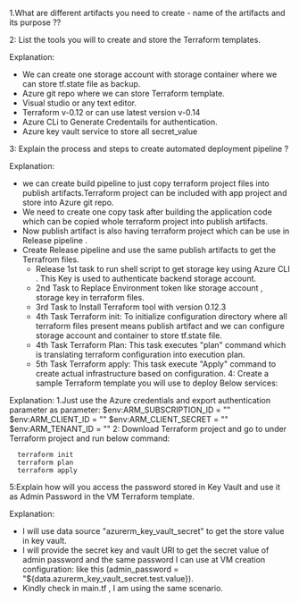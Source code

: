 1.What are different artifacts you need to create - name of the artifacts and its purpose ??



2: List the tools you will to create and store the Terraform templates.

Explanation:
- We can create one storage account with storage container where we can store tf.state file as backup.
- Azure git repo where we can store Terraform template.
- Visual studio or any text editor.
- Terraform v-0.12 or can use latest  version v-0.14
- Azure CLi to Generate Credentails for authentication.
- Azure key vault service to store all secret_value



3: Explain the process and steps to create automated deployment pipeline ?

Explanation:
- we can create build pipeline to just copy terraform project files into publish artifacts.Terraform project can be included with app project
and store into Azure git repo.
- We need to create one copy task after building the application code which can be copied whole terraform project into publish artifacts.
- Now publish artifact is also having terraform project which can be use in Release pipeline .
- Create Release pipeline and use the same publish artifacts to get the Terrafrom files.
    - Release 1st task to run shell script to get storage key using Azure CLI . This Key is used to authenticate
        backend storage account.
    - 2nd Task to Replace Environment token like storage account , storage key in terraform files.
    - 3rd Task to Install Terraform tool with version 0.12.3
    - 4th Task Terraform init: To initialize configuration directory where all terraform files present means publish artifact
      and we can configure storage account and container to store tf.state file.
    - 4th Task Terraform Plan: This task executes "plan" command which is translating terraform configuration into execution plan.
    - 5th Task Terraform apply: This task execute "Apply" command to create actual infrastructure based on configuration.
 4: Create a sample Terraform template you will use to deploy Below services:

 Explanation:
  1.Just use the Azure credentials and  export authentication parameter as parameter:
   $env:ARM_SUBSCRIPTION_ID = ""
   $env:ARM_CLIENT_ID = ""
   $env:ARM_CLIENT_SECRET = ""
   $env:ARM_TENANT_ID = ""
  2: Download Terraform project and go to under Terraform project and run below command:

      terraform init
      terraform plan
      terraform apply
5:Explain how will you access the password stored in Key Vault and use it as Admin Password in the VM
Terraform template.

Explanation:
 - I will use data source "azurerm_key_vault_secret" to get the store value in key vault.
 - I will provide the secret key and vault URI to get the secret value of admin password and the same password I can use at VM creation configuration:
  like this (admin_password      = "${data.azurerm_key_vault_secret.test.value}).
 - Kindly check in main.tf , I am using the same scenario.
